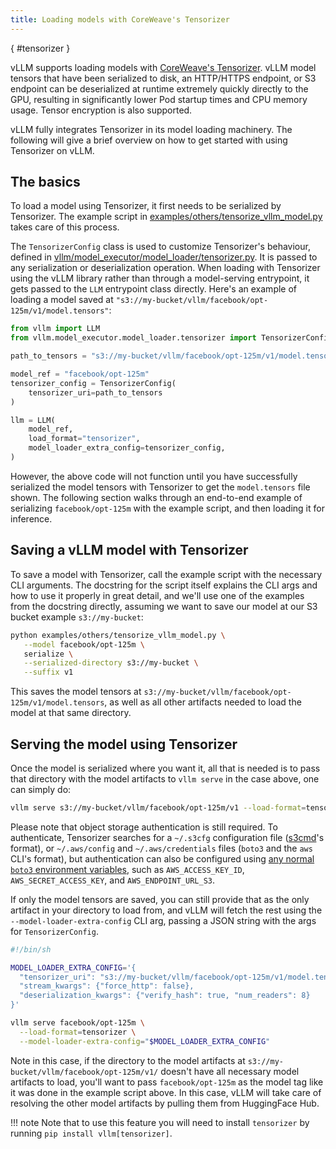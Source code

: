 ```yaml
---
title: Loading models with CoreWeave's Tensorizer
---
```

[](){ #tensorizer }

vLLM supports loading models with [CoreWeave's Tensorizer](https://docs.coreweave.com/coreweave-machine-learning-and-ai/inference/tensorizer).
vLLM model tensors that have been serialized to disk, an HTTP/HTTPS endpoint, or S3 endpoint can be deserialized
at runtime extremely quickly directly to the GPU, resulting in significantly
lower Pod startup times and CPU memory usage. Tensor encryption is also supported.

vLLM fully integrates Tensorizer in its model loading machinery. The
following will give a brief overview on how to get started with using
Tensorizer on vLLM.

## The basics
To load a model using Tensorizer, it first needs to be serialized by Tensorizer.
The example script in [examples/others/tensorize_vllm_model.py](https://github.com/vllm-project/vllm/blob/main/examples/others/tensorize_vllm_model.py)
takes care of this process.

The `TensorizerConfig` class is used to customize Tensorizer's behaviour,
defined in [vllm/model_executor/model_loader/tensorizer.py](https://github.com/vllm-project/vllm/blob/main/vllm/model_executor/model_loader/tensorizer.py).
It is passed to any serialization or deserialization operation.
When loading with Tensorizer using the vLLM 
library rather than through a model-serving entrypoint, it gets passed to 
the `LLM` entrypoint class directly. Here's an example of loading a model
saved at `"s3://my-bucket/vllm/facebook/opt-125m/v1/model.tensors"`:

```python
from vllm import LLM
from vllm.model_executor.model_loader.tensorizer import TensorizerConfig

path_to_tensors = "s3://my-bucket/vllm/facebook/opt-125m/v1/model.tensors"

model_ref = "facebook/opt-125m"
tensorizer_config = TensorizerConfig(
    tensorizer_uri=path_to_tensors
)

llm = LLM(
    model_ref,
    load_format="tensorizer",
    model_loader_extra_config=tensorizer_config,
)
```

However, the above code will not function until you have successfully
serialized the model tensors with Tensorizer to get the `model.tensors`
file shown. The following section walks through an end-to-end example
of serializing `facebook/opt-125m` with the example script,
and then loading it for inference.

## Saving a vLLM model with Tensorizer
To save a model with Tensorizer, call the example script with the necessary
CLI arguments. The docstring for the script itself explains the CLI args
and how to use it properly in great detail, and we'll use one of the
examples from the docstring directly, assuming we want to save our model at
our S3 bucket example `s3://my-bucket`:

```bash
python examples/others/tensorize_vllm_model.py \
   --model facebook/opt-125m \
   serialize \
   --serialized-directory s3://my-bucket \
   --suffix v1
```

This saves the model tensors at 
`s3://my-bucket/vllm/facebook/opt-125m/v1/model.tensors`, as well as all other 
artifacts needed to load the model at that same directory.

## Serving the model using Tensorizer
Once the model is serialized where you want it, all that is needed is to 
pass that directory with the model artifacts to `vllm serve` in the case above, 
one can simply do:

```bash
vllm serve s3://my-bucket/vllm/facebook/opt-125m/v1 --load-format=tensorizer
```

Please note that object storage authentication is still required.
To authenticate, Tensorizer searches for a `~/.s3cfg` configuration file
([s3cmd](https://s3tools.org/kb/item14.htm)'s format),
or `~/.aws/config` and `~/.aws/credentials` files (`boto3` and the
`aws` CLI's format), but authentication can also be configured using
[any normal `boto3` environment variables](https://boto3.amazonaws.com/v1/documentation/api/latest/guide/configuration.html#using-environment-variables),
such as `AWS_ACCESS_KEY_ID`, `AWS_SECRET_ACCESS_KEY`,
and `AWS_ENDPOINT_URL_S3`.

If only the model tensors are saved, you can still provide that as the only 
artifact in your directory to load from, and vLLM will fetch the rest using the 
`--model-loader-extra-config` CLI arg, passing a JSON string with the args 
for `TensorizerConfig`.

```bash
#!/bin/sh

MODEL_LOADER_EXTRA_CONFIG='{
  "tensorizer_uri": "s3://my-bucket/vllm/facebook/opt-125m/v1/model.tensors",
  "stream_kwargs": {"force_http": false},
  "deserialization_kwargs": {"verify_hash": true, "num_readers": 8}
}'

vllm serve facebook/opt-125m \
  --load-format=tensorizer \
  --model-loader-extra-config="$MODEL_LOADER_EXTRA_CONFIG"
```

Note in this case, if the directory to the model artifacts at
`s3://my-bucket/vllm/facebook/opt-125m/v1/` doesn't have all necessary model 
artifacts to load, you'll want to pass `facebook/opt-125m` as the model tag like
it was done in the example script above. In this case, vLLM will take care of
resolving the other model artifacts by pulling them from HuggingFace Hub.

!!! note
    Note that to use this feature you will need to install `tensorizer` by running `pip install vllm[tensorizer]`.
